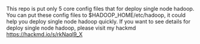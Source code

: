 This repo is put only 5 core config files that for deploy single node hadoop.
You can put these config files to $HADOOP_HOME/etc/hadoop, it could help you deploy single node hadoop quickly.
If you want to see details for deploy single node hadoop, please visit my hackmd https://hackmd.io/s/rkNaql9_X 
